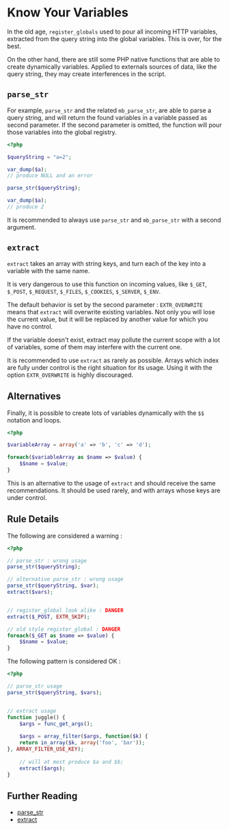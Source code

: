 <!-- Security -->
# Know Your Variables

In the old age, `register_globals` used to pour all incoming HTTP variables, extracted from the query string into the global variables. This is over, for the best. 

On the other hand, there are still some PHP native functions that are able to create dynamically variables. Applied to externals sources of data, like the query string, they may create interferences in the script. 

## `parse_str`

For example, `parse_str` and the related `mb_parse_str`, are able to parse a query string, and will return the found variables in a variable passed as second parameter. If the second parameter is omitted, the function will pour those variables into the global registry. 

```php
<?php

$queryString = "a=2";

var_dump($a);
// produce NULL and an error

parse_str($queryString);

var_dump($a);
// produce 2

```

It is recommended to always use `parse_str` and `mb_parse_str` with a second argument.

## `extract`

`extract` takes an array with string keys, and turn each of the key into a variable with the same name. 

It is very dangerous to use this function on incoming values, like `$_GET`, `$_POST`, `$_REQUEST`, `$_FILES`, `$_COOKIES`, `$_SERVER`, `$_ENV`. 

The default behavior is set by the second parameter : `EXTR_OVERWRITE` means that `extract` will overwrite existing variables. Not only you will lose the current value, but it will be replaced by another value for which you have no control.

If the variable doesn't exist, extract may pollute the current scope with a lot of variables, some of them may interfere with the current one. 

It is recommended to use `extract` as rarely as possible. Arrays which index are fully under control is the right situation for its usage. Using it with the option `EXTR_OVERWRITE` is highly discouraged.

## Alternatives 
Finally, it is possible to create lots of variables dynamically with the `$$` notation and loops. 

```php
<?php

$variableArray = array('a' => 'b', 'c' => 'd');

foreach($variableArray as $name => $value) {
	$$name = $value;
}

```

This is an alternative to the usage of `extract` and should receive the same recommendations. It should be used rarely, and with arrays whose keys are under control.


## Rule Details

The following are considered a warning : 

```php
<?php

// parse_str : wrong usage
parse_str($queryString);

// alternative parse_str : wrong usage
parse_str($queryString, $var);
extract($vars);


// register_global look alike : DANGER
extract($_POST, EXTR_SKIP);

// old style register_global : DANGER
foreach($_GET as $name => $value) {
	$$name = $value;
}

```

The following pattern is considered OK :

```php
<?php

// parse_str usage
parse_str($queryString, $vars);


// extract usage
function juggle() {
	$args = func_get_args();
	
	$args = array_filter($args, function($k) {
    return in_array($k, array('foo', 'bar'));
}, ARRAY_FILTER_USE_KEY);
	
	// will at most produce $a and $b;
	extract($args);
}

```


## Further Reading
* [parse_str](http://php.net/parse_str)
* [extract](http://php.net/extract)
